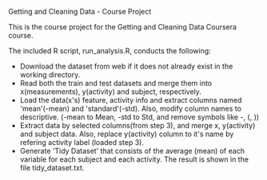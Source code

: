 Getting and Cleaning Data - Course Project

This is the course project for the Getting and Cleaning Data Coursera course.

The included R script, run_analysis.R, conducts the following:
- Download the dataset from web if it does not already exist in the working directory.
- Read both the train and test datasets and merge them into x(measurements), y(activity) and subject, respectively.
- Load the data(x's) feature, activity info and extract columns named 'mean'(-mean) and 'standard'(-std). Also, modify column names to descriptive. (-mean to Mean, -std to Std, and remove symbols like -, (, ))
- Extract data by selected columns(from step 3), and merge x, y(activity) and subject data. Also, replace y(activity) column to it's name by refering activity label (loaded step 3).
- Generate 'Tidy Dataset' that consists of the average (mean) of each variable for each subject and each activity. The result is shown in the file tidy_dataset.txt.
